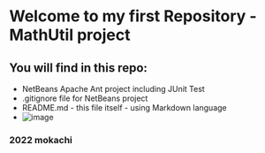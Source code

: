 # Welcome to my first Repository - MathUtil project

## You will find in this repo:

* NetBeans Apache Ant project including JUnit Test
* .gitignore file for NetBeans project
* README.md - this file itself - using Markdown language
* ![image](https://play-lh.googleusercontent.com/MEhAvukp_XJ5k63uF4X2d6757gCv6ioAkfg2qtWPWUvdp8QVLk2ZeX0UTE8aJtO49Myy=s180-rw)


### 2022 mokachi